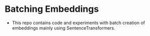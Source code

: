 # Batching Embeddings
* This repo contains code and experiments with batch creation of embeddings mainly using SentenceTransformers.
